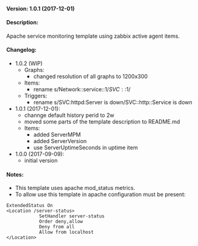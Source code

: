 #### Version: 1.0.1 (2017-12-01)

#### Description:
Apache service monitoring template using zabbix active agent items.

#### Changelog:
- 1.0.2 (WIP)
  - Graphs:
    - changed resolution of all graphs to 1200x300
  - Items:
    - rename s/Network::service::$1/SVC::$1/
  - Triggers:
    - rename s/SVC:httpd:Server is down/SVC::http::Service is down
- 1.0.1 (2017-12-01):
  - channge default history perid to 2w
  - moved some parts of the template description to README.md
  - Items:
     - added ServerMPM
     - added ServerVersion
     - use ServerUptimeSeconds in uptime item
- 1.0.0 (2017-09-09):
  - initial version

#### Notes:
- This template uses apache mod_status metrics.
- To allow use this template in apache configuration must be present:
```
ExtendedStatus On
<Location /server-status>
            SetHandler server-status
            Order deny,allow
            Deny from all
            Allow from localhost
</Location>
```